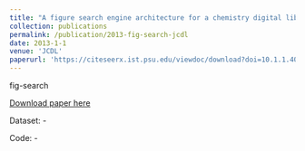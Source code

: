 ```yaml
---
title: "A figure search engine architecture for a chemistry digital library"
collection: publications
permalink: /publication/2013-fig-search-jcdl
date: 2013-1-1
venue: 'JCDL'
paperurl: 'https://citeseerx.ist.psu.edu/viewdoc/download?doi=10.1.1.407.4410&rep=rep1&type=pdf'
---
```

fig-search

[Download paper here](https://citeseerx.ist.psu.edu/viewdoc/download?doi=10.1.1.407.4410&rep=rep1&type=pdf)

Dataset: -

Code: -